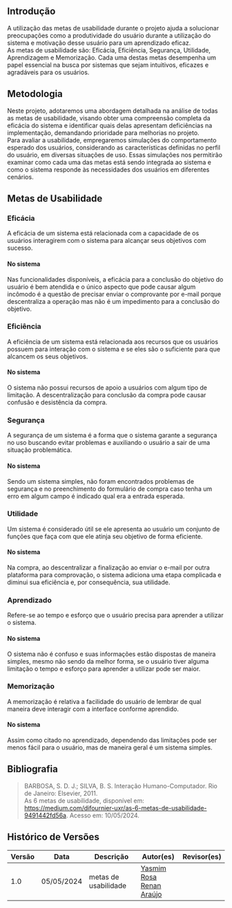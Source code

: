 ## Introdução
A utilização das metas de usabilidade durante o projeto ajuda a solucionar preocupações como a produtividade do usuário durante a utilização do sistema e motivação desse usuário para um aprendizado eficaz. <br>
As metas de usabilidade são: Eficácia, Eficiência, Segurança, Utilidade, Aprendizagem e Memorização. Cada uma destas metas desempenha um papel essencial na busca por sistemas que sejam intuitivos, eficazes e agradáveis para os usuários.

## Metodologia
Neste projeto, adotaremos uma abordagem detalhada na análise de todas as metas de usabilidade, visando obter uma compreensão completa da eficácia do sistema e identificar quais delas apresentam deficiências na implementação, demandando prioridade para melhorias no projeto. <br>
Para avaliar a usabilidade, empregaremos simulações do comportamento esperado dos usuários, considerando as características definidas no perfil do usuário, em diversas situações de uso. Essas simulações nos permitirão examinar como cada uma das metas está sendo integrada ao sistema e como o sistema responde às necessidades dos usuários em diferentes cenários.

## Metas de Usabilidade
### Eficácia
A eficácia de um sistema está relacionada com a capacidade de os usuários interagirem com o sistema para alcançar seus objetivos com sucesso.
#### No sistema
Nas funcionalidades disponíveis, a eficácia para a conclusão do objetivo do usuário é bem atendida e o único aspecto que pode causar algum incômodo é a questão de precisar enviar o comprovante por e-mail porque descentraliza a operação mas não é um impedimento para a conclusão do objetivo.

### Eficiência
A eficiência de um sistema está relacionada aos recursos que os usuários possuem para interação com o sistema e se eles são o suficiente para que alcancem os seus objetivos.
#### No sistema
O sistema não possui recursos de apoio a usuários com algum tipo de limitação. A descentralização para conclusão da compra pode causar confusão e desistência da compra.

### Segurança
A segurança de um sistema é a forma que o sistema garante a segurança no uso buscando evitar problemas e auxiliando o usuário a sair de uma situação problemática.
#### No sistema
Sendo um sistema simples, não foram encontrados problemas de segurança e no preenchimento do formulário de compra caso tenha um erro em algum campo é indicado qual era a entrada esperada.

### Utilidade
Um sistema é considerado útil se ele apresenta ao usuário um conjunto de funções que faça com que ele atinja seu objetivo de forma eficiente.
#### No sistema
Na compra, ao descentralizar a finalização ao enviar o e-mail por outra plataforma para comprovação, o sistema adiciona uma etapa complicada e diminui sua eficiência e, por consequência, sua utilidade. 

### Aprendizado
Refere-se ao tempo e esforço que o usuário precisa para aprender a utilizar o sistema.
#### No sistema
O sistema não é confuso e suas informações estão dispostas de maneira simples, mesmo não sendo da melhor forma, se o usuário tiver alguma limitação o tempo e esforço para aprender a utilizar pode ser maior.

### Memorização
A memorização é relativa a facilidade do usuário de lembrar de qual maneira deve interagir com a interface conforme aprendido.
#### No sistema
Assim como citado no aprendizado, dependendo das limitações pode ser menos fácil para o usuário, mas de maneira geral é um sistema simples.

## Bibliografia
> BARBOSA, S. D. J.; SILVA, B. S. Interação Humano-Computador. Rio de Janeiro: Elsevier, 2011. <br>
> As 6 metas de usabilidade, disponível em: https://medium.com/difournier-uxr/as-6-metas-de-usabilidade-9491442fd56a. Acesso em: 10/05/2024.

## Histórico de Versões

| Versão |    Data    | Descrição                                 | Autor(es)                                       | Revisor(es)                                    |
| ------ | :--------: | ----------------------------------------- | ----------------------------------------------- | ---------------------------------------------- |
| 1.0    | 05/05/2024 | metas de usabilidade | [Yasmim Rosa](https://github.com/yaskisoba) <br> [Renan Araújo](https://github.com/renantfm4)    |  |
